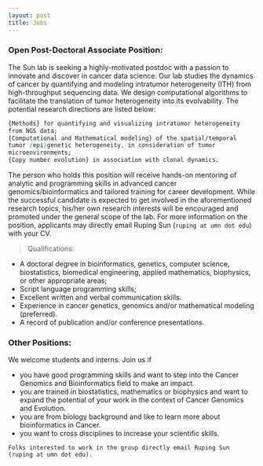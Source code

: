 ```yaml
---
layout: post
title: Jobs
---
```


### Open Post-Doctoral Associate Position:

The Sun lab is seeking a highly-motivated postdoc with a passion to innovate and discover in cancer data science. Our lab studies the dynamics of cancer by quantifying and modeling intratumor heterogeneity (ITH) from high-throughput sequencing data. We design computational algorithms to facilitate the translation of tumor heterogeneity into its evolvability. The potential research directions are listed below:
```css
{Methods} for quantifying and visualizing intratumor heterogeneity
from NGS data;
{Computational and Mathematical modeling} of the spatial/temporal
tumor (epi)genetic heterogeneity, in consideration of tumor
microenvironments;
{Copy number evolution} in association with clonal dynamics.
```

The person who holds this position will receive hands-on mentoring of analytic and programming skills in advanced cancer genomics/bioinformatics and tailored training for career development. While the successful candidate is expected to get involved in the aforementioned research topics, his/her own research interests will be encouraged and promoted under the general scope of the lab. For more information on the position, applicants may directly email Ruping Sun (`ruping at umn dot edu`) with your CV.

> Qualifications: 
* A doctoral degree in bioinformatics, genetics, computer science, biostatistics, biomedical engineering, applied mathematics, biophysics, or other appropriate areas; 
* Script language programming skills;
* Excellent written and verbal communication skills.
* Experience in cancer genetics, genomics and/or mathematical modeling (preferred). 
* A record of publication and/or conference presentations. 


### Other Positions:

We welcome students and interns. Join us if
* you have good programming skills and want to step into the Cancer Genomics and Bioinformatics field to make an impact.
* you are trained in biostatistics, mathematics or biophysics and want to expand the potential of your work in the context of Cancer Genomics and Evolution.
* you are from biology background and like to learn more about bioinformatics in Cancer.
* you want to cross disciplines to increase your scientific skills.

```
Folks interested to work in the group directly email Ruping Sun (ruping at umn dot edu).
```
